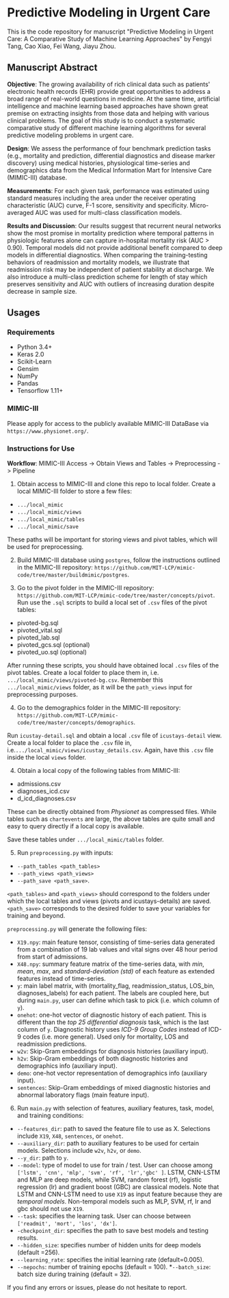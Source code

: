 # Predictive Modeling in Urgent Care

This is the code repository for manuscript "Predictive Modeling in Urgent Care: A Comparative Study of Machine Learning Approaches" by Fengyi Tang, Cao Xiao, Fei Wang, Jiayu Zhou.

## Manuscript Abstract

**Objective**: The growing availability of rich clinical data such as patients' electronic health records (EHR) provide great opportunities to address a broad range of real-world questions in medicine. At the same time, artificial intelligence and machine learning based approaches have shown great premise on extracting insights from those data and helping with various clinical problems. The goal of this study is to conduct a systematic comparative study of different machine learning algorithms for several predictive modeling problems in urgent care. 

**Design**: We assess the performance of four benchmark prediction tasks (e.g., mortality and prediction, differential diagnostics and disease marker discovery) using medical histories, physiological time-series and demographics data from the Medical Information Mart for Intensive Care (MIMIC-III) database.

**Measurements**: For each given task, performance was estimated using standard measures including the area under the receiver operating characteristic (AUC) curve, F-1 score, sensitivity and specificity. Micro-averaged AUC was used for multi-class classification models.

**Results and Discussion**: Our results suggest that recurrent neural networks show the most promise in mortality prediction where temporal patterns in physiologic features alone can capture in-hospital mortality risk (AUC > 0.90). Temporal models did not provide additional benefit compared to deep models in differential diagnostics. When comparing the training-testing behaviors of readmission and mortality models, we illustrate that readmission risk may be independent of patient stability at discharge. We also introduce a multi-class prediction scheme for length of stay which preserves sensitivity and AUC with outliers of increasing duration despite decrease in sample size.

## Usages
### Requirements
* Python 3.4+
* Keras 2.0
* Scikit-Learn
* Gensim
* NumPy
* Pandas
* Tensorflow 1.11+

### MIMIC-III ###
Please apply for access to the publicly available MIMIC-III DataBase via `https://www.physionet.org/`. 

### Instructions for Use ###

**Workflow**: MIMIC-III Access -> Obtain Views and Tables -> Preprocessing -> Pipeline

1. Obtain access to MIMIC-III and clone this repo to local folder. 
Create a local MIMIC-III folder to store a few files:
* `.../local_mimic`
* `.../local_mimic/views`
* `.../local_mimic/tables`
* `.../local_mimic/save`

These paths will be important for storing views and pivot tables, which will be used for preprocessing.

2. Build MIMIC-III database using `postgres`, follow the instructions outlined in the MIMIC-III repository: 
`https://github.com/MIT-LCP/mimic-code/tree/master/buildmimic/postgres`.

3. Go to the pivot folder in the MIMIC-III repository:
`https://github.com/MIT-LCP/mimic-code/tree/master/concepts/pivot`.
Run use the `.sql` scripts to build a local set of `.csv` files of the pivot tables:
* pivoted-bg.sql 
* pivoted_vital.sql
* pivoted_lab.sql
* pivoted_gcs.sql (optional)
* pivoted_uo.sql (optional)

After running these scripts, you should have obtained local `.csv` files of the pivot tables. 
Create a local folder to place them in, i.e. `.../local_mimic/views/pivoted-bg.csv`. 
Remember this `.../local_mimic/views` folder, as it will be the `path_views` input for preprocessing purposes.

4. Go to the demographics folder in the MIMIC-III repository:
`https://github.com/MIT-LCP/mimic-code/tree/master/concepts/demographics`.

Run `icustay-detail.sql` and obtain a local `.csv` file of `icustays-detail` view. 
Create a local folder to place the `.csv` file in, i.e.`.../local_mimic/views/icustay_details.csv`. 
Again, have this `.csv` file inside the local `views` folder.

4. Obtain a local copy of the following tables from MIMIC-III:
* admissions.csv
* diagnoses_icd.csv
* d_icd_diagnoses.csv

These can be directly obtained from *Physionet* as compressed files. 
While tables such as `chartevents` are large, the above tables are quite small and easy to query directly if a local copy is available. 

Save these tables under `.../local_mimic/tables` folder. 

5. Run `preprocessing.py` with inputs: 
* `--path_tables <path_tables>`
* `--path_views <path_views>`
* `--path_save <path_save>`.

`<path_tables>` and `<path_views>`  should correspond to the folders under which the local tables and views (pivots and icustays-details) are saved.
 `<path_save>` corresponds to the desired folder to save your variables for training and beyond.
 
 `preprocessing.py` will generate the following files:
 * `X19.npy`: main feature tensor, consisting of time-series data generated from a combination of 19 lab values and vital signs over 48 hour period from start of admissions. 
 * `X48.npy`:  summary feature matrix of the time-series data, with *min*, *mean*, *max*, and *standard-deviation (std)* of each feature as extended features instead of time-series. 
 * `y`: main label matrix, with (mortality_flag, readmission_status, LOS_bin, diagnoses_labels) for each patient. The labels are coupled here, but during `main.py`, user can define which task to pick (i.e. which column of `y`).   
 * `onehot`: one-hot vector of diagnostic history of each patient. This is different than the *top 25 differential diagnosis* task, which is the last column of `y`. Diagnostic history uses *ICD-9 Group Codes* instead of ICD-9 codes (i.e. more general). Used only for mortality, LOS and readmission predictions. 
 * `w2v`: Skip-Gram embeddings for diagnosis histories (auxiliary input). 
 * `h2v`: Skip-Gram embeddings of both diagnostic histories and demographics info (auxiliary input).
 * `demo`: one-hot vector representation of demographics info (auxiliary input).
 * `sentences`: Skip-Gram embeddings of mixed diagnostic histories and abnormal laboratory flags (main feature input).
 
 6. Run `main.py` with selection of features, auxiliary features, task, model, and training conditions:
 * `--features_dir`: path to saved the feature file to use as X. Selections include `X19`, `X48`, `sentences`, or `onehot`.
 * `--auxiliary_dir`: path to auxiliary features to be used for certain models. Selections include `w2v`, `h2v`, or `demo`.
 * `--y_dir`: path to `y`.
 * `--model`: type of model to use for train / test. User can choose among `['lstm', 'cnn', 'mlp', 'svm', 'rf', 'lr','gbc' ]`. LSTM, CNN-LSTM and MLP are deep models, while SVM, random forest (rf), logistic regression (lr) and gradient boost (GBC) are classical models. Note that LSTM and CNN-LSTM need to use `X19` as input feature because they are *temporal models*.  Non-temporal models such as MLP, SVM, rf, lr and gbc should not use `X19`. 
 * `--task`: specifies the learning task. User can choose between `['readmit', 'mort', 'los', 'dx']`.
 * `-checkpoint_dir`: specifies the path to save best models and testing results. 
* `--hidden_size`: specifies number of hidden units for deep models (default =256). 
 * `--learning_rate`: specifies the initial learning rate (default=0.005).
 * `--nepochs`: number of training epochs (default = 100).
 *`--batch_size`: batch size during training (default = 32).

If you find any errors or issues, please do not hesitate to report. 
 
